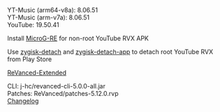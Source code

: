 YT-Music (arm64-v8a): 8.06.51  
YT-Music (arm-v7a): 8.06.51  
YouTube: 19.50.41  

Install [MicroG-RE](https://github.com/WSTxda/MicroG-RE/releases) for non-root YouTube RVX APK  

Use [zygisk-detach](https://github.com/j-hc/zygisk-detach) and [zygisk-detach-app](https://github.com/j-hc/zygisk-detach-app/releases) to detach root YouTube RVX from Play Store  

[ReVanced-Extended](https://github.com/IGOR3K99/ReVanced-Extended)
  
CLI: j-hc/revanced-cli-5.0.0-all.jar  
Patches: ReVanced/patches-5.12.0.rvp  
[Changelog](https://github.com/ReVanced/revanced-patches/releases/tag/v5.12.0)  
